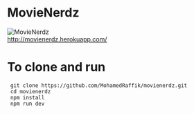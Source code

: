 # MovieNerdz
![MovieNerdz](https://i.imgur.com/foWGy0X.jpg) <br>
http://movienerdz.herokuapp.com/ <br>
<h1>To clone and run </h1>
<code> git clone https://github.com/MohamedRaffik/movienerdz.git </code> <br>
<code> cd movienerdz </code><br>
<code> npm install </code><br>
<code> npm run dev </code>

       
